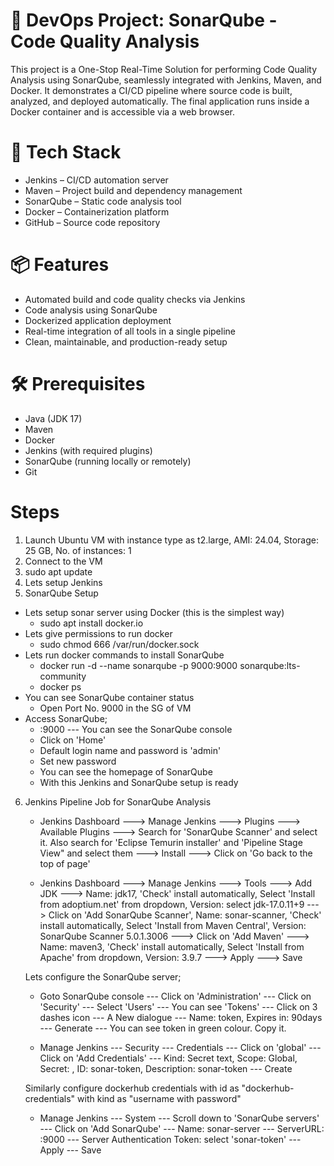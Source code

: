 # 🚀 DevOps Project: SonarQube - Code Quality Analysis
This project is a One-Stop Real-Time Solution for performing Code Quality Analysis using SonarQube, seamlessly integrated with Jenkins, Maven, and Docker. It demonstrates a CI/CD pipeline where source code is built, analyzed, and deployed automatically. The final application runs inside a Docker container and is accessible via a web browser.
# 🧩 Tech Stack
- Jenkins – CI/CD automation server
- Maven – Project build and dependency management
- SonarQube – Static code analysis tool
- Docker – Containerization platform
- GitHub – Source code repository
# 📦 Features
- Automated build and code quality checks via Jenkins
- Code analysis using SonarQube
- Dockerized application deployment
- Real-time integration of all tools in a single pipeline
- Clean, maintainable, and production-ready setup
# 🛠️ Prerequisites
- Java (JDK 17)
- Maven
- Docker
- Jenkins (with required plugins)
- SonarQube (running locally or remotely)
- Git
# Steps 
1. Launch Ubuntu VM with instance type as t2.large, AMI: 24.04, Storage: 25 GB, No. of instances: 1
2. Connect to the VM
3. sudo apt update
4. Lets setup Jenkins
5. SonarQube Setup
- Lets setup sonar server using Docker (this is the simplest way)
   - sudo apt install docker.io
- Lets give permissions to run docker
   - sudo chmod 666 /var/run/docker.sock
- Lets run docker commands to install SonarQube
   - docker run -d --name sonarqube -p 9000:9000 sonarqube:lts-community
   - docker ps
- You can see SonarQube container status
   - Open Port No. 9000 in the SG of VM
- Access SonarQube;
   - <publicip>:9000 --- You can see the SonarQube console
   - Click on 'Home'
   - Default login name and password is 'admin'
   - Set new password
   - You can see the homepage of SonarQube 
   - With this Jenkins and SonarQube setup is ready
6. Jenkins Pipeline Job for SonarQube Analysis
   - Jenkins Dashboard ---> Manage Jenkins ---> Plugins ---> Available Plugins ---> Search for 'SonarQube Scanner' and select it. Also search for 'Eclipse Temurin installer' and 'Pipeline Stage View" and select them ---> Install ---> Click on 'Go back to the top of page'

   - Jenkins Dashboard ---> Manage Jenkins ---> Tools ---> Add JDK ---> Name: jdk17, 'Check' install automatically, Select 'Install from adoptium.net' from dropdown, Version: select jdk-17.0.11+9 ---> Click on 'Add SonarQube Scanner', Name: sonar-scanner, 'Check' install automatically, Select 'Install from Maven Central', Version: SonarQube Scanner 5.0.1.3006 ---> Click on 'Add Maven' ---> Name:  maven3,  'Check' install automatically, Select 'Install from Apache' from dropdown, Version: 3.9.7 ---> Apply ---> Save

   Lets configure the SonarQube server;
   - Goto SonarQube console --- Click on 'Administration' --- Click on 'Security' --- Select 'Users' --- You can see 'Tokens' --- Click on 3 dashes icon --- A New dialogue --- Name: token, Expires in: 90days --- Generate --- You can see token in green colour. Copy it. 

   - Manage Jenkins --- Security --- Credentials --- Click on 'global' --- Click on 'Add Credentials' --- Kind: Secret text, Scope: Global, Secret: <Paste the token copied from SonarQube console>, ID: sonar-token, Description: sonar-token --- Create

   Similarly configure dockerhub credentials with id as "dockerhub-credentials" with kind as "username with password"

   - Manage Jenkins --- System --- Scroll down to 'SonarQube servers' --- Click on 'Add SonarQube' --- Name: sonar-server --- ServerURL: <PublicIPofSQinstalledVM>:9000 --- Server Authentication Token: select 'sonar-token' --- Apply --- Save

